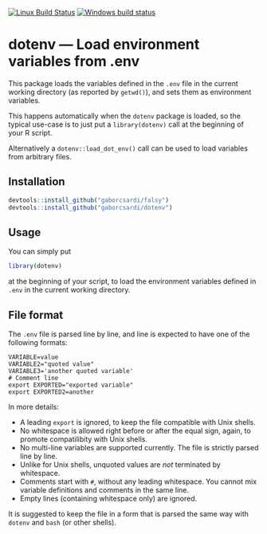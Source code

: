 


[![Linux Build Status](https://travis-ci.org/gaborcsardi/dotenv.png?branch=master)](https://travis-ci.org/gaborcsardi/dotenv)
[![Windows build status](https://ci.appveyor.com/api/projects/status/w5aygas2y186j15p)](https://ci.appveyor.com/project/gaborcsardi/dotenv)

# dotenv — Load environment variables from .env

This package loads the variables defined in the `.env` file
in the current working directory (as reported by `getwd()`),
and sets them as environment variables.

This happens automatically when the `dotenv` package is loaded,
so the typical use-case is to just put a `library(dotenv)` call at the
beginning of your R script.

Alternatively a `dotenv::load_dot_env()` call can be used
to load variables from arbitrary files.

## Installation


```r
devtools::install_github("gaborcsardi/falsy")
devtools::install_github("gaborcsardi/dotenv")
```

## Usage

You can simply put


```r
library(dotenv)
```

at the beginning of your script, to load the environment variables defined
in `.env` in the current working directory.

## File format

The `.env` file is parsed line by line, and line is expected
to have one of the following formats:

```
VARIABLE=value
VARIABLE2="quoted value"
VARIABLE3='another quoted variable'
# Comment line
export EXPORTED="exported variable"
export EXPORTED2=another
```

In more details:
 * A leading `export` is ignored, to keep the file
   compatible with Unix shells.
 * No whitespace is allowed right before or after the
   equal sign, again, to promote compatilibity with Unix shells.
 * No multi-line variables are supported currently. The
   file is strictly parsed line by line.
 * Unlike for Unix shells, unquoted values are _not_
   terminated by whitespace.
 * Comments start with `#`, without any leading
   whitespace. You cannot mix variable definitions and
   comments in the same line.
 * Empty lines (containing whitespace only) are ignored.

 It is suggested to keep the file in a form that is parsed the
 same way with `dotenv` and `bash` (or other shells).
